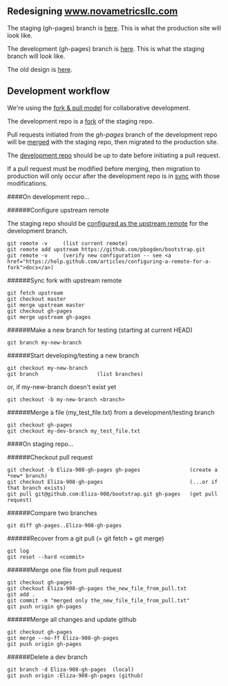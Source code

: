 
## Redesigning www.novametricsllc.com

The staging (gh-pages) branch is <a href="http://pbogden.github.io/bootstrap">here</a>.  This is what the production site will look like.

The development (gh-pages) branch is <a href="http://eliza-908.github.io/bootstrap">here</a>.  This is what the staging branch will look like.

The old design is <a href="http://pbogden.github.io/bootstrap/oldesign.html">here</a>.

## Development workflow

We're using the <a href="https://help.github.com/articles/using-pull-requests">fork & pull model</a>
for collaborative development.

The development repo is a <a href="https://help.github.com/articles/fork-a-repo">fork</a> of the staging repo.

Pull requests initiated from the *gh-pages* branch of the development repo will be
<a href="https://help.github.com/articles/merging-a-pull-request">merged</a> with the staging repo,
then migrated to the production site.

The <a href="https://github.com/eliza-908/bootstrap">development repo</a> should be up to date 
before initiating a pull request.

If a pull request must be modified before merging, then migration to production will only occur after
the development repo is in <a href="https://help.github.com/articles/syncing-a-fork">sync</a>
with those modifications.

####On development repo...

######Configure upstream remote

The staging repo should be <a href="https://help.github.com/articles/configuring-a-remote-for-a-fork">
configured as the upstream remote</a> for the development branch. 

    git remote -v     (list current remote)
    git remote add upstream https://github.com/pbogden/bootstrap.git
    git remote -v     (verify new configuration -- see <a href="https://help.github.com/articles/configuring-a-remote-for-a-fork">docs</a>)

######Sync fork with upstream remote

    git fetch upstream
    git checkout master
    git merge upstream master
    git checkout gh-pages
    git merge upstream gh-pages

######Make a new branch for testing (starting at current HEAD)

    git branch my-new-branch

######Start developing/testing a new branch

    git checkout my-new-branch
    git branch                   (list branches)

or, if my-new-branch doesn't exist yet

    git checkout -b my-new-branch <branch>
 
######Merge a file (my_test_file.txt) from a development/testing branch 

    git checkout gh-pages
    git checkout my-dev-branch my_test_file.txt

####On staging repo...

######Checkout pull request

    git checkout -b Eliza-908-gh-pages gh-pages                (create a *new* branch)
    git checkout Eliza-908-gh-pages                            (...or if that branch exists)
    git pull git@github.com:Eliza-908/bootstrap.git gh-pages   (get pull request)

######Compare two branches

    git diff gh-pages..Eliza-908-gh-pages

######Recover from a git pull (= git fetch + git merge)

    git log
    git reset --hard <commit>

######Merge one file from pull request

    git checkout gh-pages
    git checkout Eliza-908-gh-pages the_new_file_from_pull.txt
    git add .
    git commit -m "merged only the_new_file_file_from_pull.txt"
    git push origin gh-pages

######Merge all changes and update github

    git checkout gh-pages
    git merge --no-ff Eliza-908-gh-pages
    git push origin gh-pages

######Delete a dev branch

    git branch -d Eliza-908-gh-pages  (local)
    git push origin :Eliza-908-gh-pages (github) 
